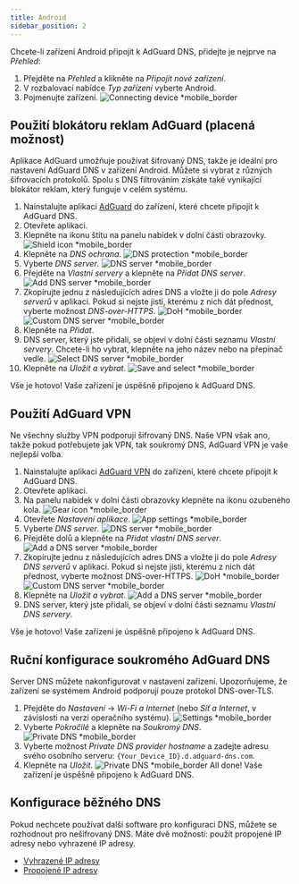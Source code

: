```yaml
---
title: Android
sidebar_position: 2
---
```


Chcete-li zařízení Android připojit k AdGuard DNS, přidejte je nejprve na _Přehled_:

1. Přejděte na _Přehled_ a klikněte na _Připojit nové zařízení_.
2. V rozbalovací nabídce _Typ zařízení_ vyberte Android.
3. Pojmenujte zařízení.
    ![Connecting device \*mobile_border](https://cdn.adtidy.org/content/kb/dns/private/new_dns/connect/android_ab/choose_android.png)

## Použití blokátoru reklam AdGuard (placená možnost)

Aplikace AdGuard umožňuje používat šifrovaný DNS, takže je ideální pro nastavení AdGuard DNS v zařízení Android. Můžete si vybrat z různých šifrovacích protokolů. Spolu s DNS filtrováním získáte také vynikající blokátor reklam, který funguje v celém systému.

1. Nainstalujte aplikaci [AdGuard](https://adguard.com/adguard-android/overview.html) do zařízení, které chcete připojit k AdGuard DNS.
2. Otevřete aplikaci.
3. Klepněte na ikonu štítu na panelu nabídek v dolní části obrazovky.
    ![Shield icon \*mobile_border](https://cdn.adtidy.org/content/kb/dns/private/new_dns/connect/android_ab/android_step3.png)
4. Klepněte na _DNS ochrana_.
    ![DNS protection \*mobile_border](https://cdn.adtidy.org/content/kb/dns/private/new_dns/connect/android_ab/android_step4.png)
5. Vyberte _DNS server_.
    ![DNS server \*mobile_border](https://cdn.adtidy.org/content/kb/dns/private/new_dns/connect/android_ab/android_step5.png)
6. Přejděte na _Vlastní servery_ a klepněte na _Přidat DNS server_.
    ![Add DNS server \*mobile_border](https://cdn.adtidy.org/content/kb/dns/private/new_dns/connect/android_ab/android_step6.png)
7. Zkopírujte jednu z následujících adres DNS a vložte ji do pole _Adresy serverů_ v aplikaci. Pokud si nejste jisti, kterému z nich dát přednost, vyberte možnost _DNS-over-HTTPS_.
    ![DoH \*mobile_border](https://cdn.adtidy.org/content/kb/dns/private/new_dns/connect/android_ab/android_step7_1.png)
    ![Custom DNS server \*mobile_border](https://cdn.adtidy.org/content/kb/dns/private/new_dns/connect/android_ab/android_step7_2.png)
8. Klepněte na _Přidat_.
9. DNS server, který jste přidali, se objeví v dolní části seznamu _Vlastní servery_. Chcete-li ho vybrat, klepněte na jeho název nebo na přepínač vedle.
    ![Select DNS server \*mobile_border](https://cdn.adtidy.org/content/kb/dns/private/new_dns/connect/android_ab/android_step_9.png)
10. Klepněte na _Uložit a vybrat_.
    ![Save and select \*mobile_border](https://cdn.adtidy.org/content/kb/dns/private/new_dns/connect/android_ab/android_step10.png)

Vše je hotovo! Vaše zařízení je úspěšně připojeno k AdGuard DNS.

## Použití AdGuard VPN

Ne všechny služby VPN podporují šifrovaný DNS. Naše VPN však ano, takže pokud potřebujete jak VPN, tak soukromý DNS, AdGuard VPN je vaše nejlepší volba.

1. Nainstalujte aplikaci [AdGuard VPN](https://adguard-vpn.com/android/overview.html) do zařízení, které chcete připojit k AdGuard DNS.
2. Otevřete aplikaci.
3. Na panelu nabídek v dolní části obrazovky klepněte na ikonu ozubeného kola.
    ![Gear icon \*mobile_border](https://cdn.adtidy.org/content/kb/dns/private/new_dns/connect/android_vpn/android_step3.png)
4. Otevřete _Nastavení aplikace_.
    ![App settings \*mobile_border](https://cdn.adtidy.org/content/kb/dns/private/new_dns/connect/android_vpn/android_step4.png)
5. Vyberte _DNS server_.
    ![DNS server \*mobile_border](https://cdn.adtidy.org/content/kb/dns/private/new_dns/connect/android_vpn/android_step5.png)
6. Přejděte dolů a klepněte na _Přidat vlastní DNS server_.
    ![Add a DNS server \*mobile_border](https://cdn.adtidy.org/content/kb/dns/private/new_dns/connect/android_vpn/android_step6.png)
7. Zkopírujte jednu z následujících adres DNS a vložte ji do pole _Adresy DNS serverů_ v aplikaci. Pokud si nejste jisti, kterému z nich dát přednost, vyberte možnost DNS-over-HTTPS.
    ![DoH \*mobile_border](https://cdn.adtidy.org/content/kb/dns/private/new_dns/connect/android_vpn/android_step7_1.png)
    ![Custom DNS server \*mobile_border](https://cdn.adtidy.org/content/kb/dns/private/new_dns/connect/android_vpn/android_step7_2.png)
8. Klepněte na _Uložit a vybrat_.
    ![Add a DNS server \*mobile_border](https://cdn.adtidy.org/content/kb/dns/private/new_dns/connect/android_vpn/android_step8.png)
9. DNS server, který jste přidali, se objeví v dolní části seznamu _Vlastní DNS servery_.

Vše je hotovo! Vaše zařízení je úspěšně připojeno k AdGuard DNS.

## Ruční konfigurace soukromého AdGuard DNS

Server DNS můžete nakonfigurovat v nastavení zařízení. Upozorňujeme, že zařízení se systémem Android podporují pouze protokol DNS-over-TLS.

1. Přejděte do _Nastavení_ → _Wi-Fi a Internet_ (nebo _Síť a Internet_, v závislosti na verzi operačního systému).
    ![Settings \*mobile_border](https://cdn.adtidy.org/content/kb/dns/private/new_dns/connect/android_manual/manual_step1.png)
2. Vyberte _Pokročilé_ a klepněte na _Soukromý DNS_.
    ![Private DNS \*mobile_border](https://cdn.adtidy.org/content/kb/dns/private/new_dns/connect/android_manual/manual_step2.png)
3. Vyberte možnost _Private DNS provider hostname_ a zadejte adresu svého osobního serveru: `{Your_Device_ID}.d.adguard-dns.com`.
4. Klepněte na _Uložit_.
    ![Private DNS \*mobile_border](https://cdn.adtidy.org/content/kb/dns/private/new_dns/connect/android_manual/manual_step4.png)
    All done! Vaše zařízení je úspěšně připojeno k AdGuard DNS.

## Konfigurace běžného DNS

Pokud nechcete používat další software pro konfiguraci DNS, můžete se rozhodnout pro nešifrovaný DNS. Máte dvě možnosti: použít propojené IP adresy nebo vyhrazené IP adresy.

- [Vyhrazené IP adresy](/private-dns/connect-devices/other-options/dedicated-ip.md)
- [Propojené IP adresy](/private-dns/connect-devices/other-options/linked-ip.md)
